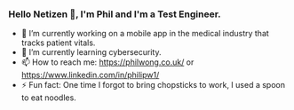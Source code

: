 ### Hello Netizen 👋, I'm Phil and I'm a Test Engineer.

- 🔭 I’m currently working on a mobile app in the medical industry that tracks patient vitals.
- 🌱 I’m currently learning cybersecurity.
- 📫 How to reach me: https://philwong.co.uk/ or https://www.linkedin.com/in/philipw1/
- ⚡ Fun fact: One time I forgot to bring chopsticks to work, I used a spoon to eat noodles.

<!--
**p2635/p2635** is a ✨ _special_ ✨ repository because its `README.md` (this file) appears on your GitHub profile.

Here are some ideas to get you started:

- 👯 I’m looking to collaborate on ...
- 🤔 I’m looking for help with ...
- 💬 Ask me about ...
-->
